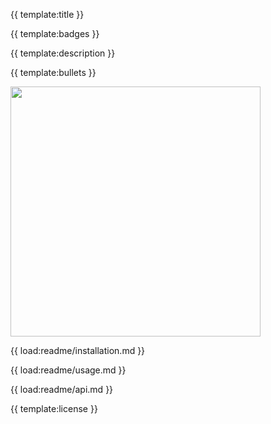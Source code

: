 {{ template:title }}

{{ template:badges }}

{{ template:description }}

{{ template:bullets }}

<img src='https://raw.githubusercontent.com/andreasbm/focus-trap/master/assets/demo.gif' width='400'>

{{ load:readme/installation.md }}

{{ load:readme/usage.md }}

{{ load:readme/api.md }}

{{ template:license }}
